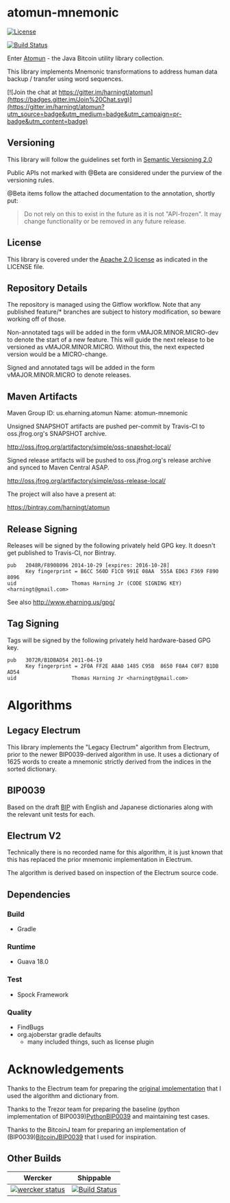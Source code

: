 # atomun-mnemonic

[![License](http://img.shields.io/badge/license-Apache_2-red.svg)][Apache2.0]

[![Build Status](https://travis-ci.org/harningt/atomun-mnemonic.svg?branch=develop)](https://travis-ci.org/harningt/atomun-mnemonic)

Enter [Atomun](https://github.com/harningt/atomun) - the Java Bitcoin utility library collection.

This library implements Mnemonic transformations to address human data
backup / transfer using word sequences.

[![Join the chat at https://gitter.im/harningt/atomun](https://badges.gitter.im/Join%20Chat.svg)](https://gitter.im/harningt/atomun?utm_source=badge&utm_medium=badge&utm_campaign=pr-badge&utm_content=badge)


## Versioning

This library will follow the guidelines set forth in [Semantic Versioning 2.0][SemVer2.0]

Public APIs not marked with @Beta are considered under the purview of the versioning rules.

@Beta items follow the attached documentation to the annotation, shortly put:

> Do not rely on this to exist in the future as it is not "API-frozen".
> It may change functionality or be removed in any future release.

## License

This library is covered under the [Apache 2.0 license][Apache2.0] as indicated in the LICENSE file.

## Repository Details

The repository is managed using the Gitflow workflow. Note that any published
feature/* branches are subject to history modification, so beware working
off of those.

Non-annotated tags will be added in the form vMAJOR.MINOR.MICRO-dev to denote the
start of a new feature. This will guide the next release to be versioned as
vMAJOR.MINOR.MICRO. Without this, the next expected version would be a MICRO-change.

Signed and annotated tags will be added in the form vMAJOR.MINOR.MICRO to denote
releases.

## Maven Artifacts

Maven Group ID: us.eharning.atomun
Name: atomun-mnemonic

Unsigned SNAPSHOT artifacts are pushed per-commit by Travis-CI to oss.jfrog.org's
SNAPSHOT archive.

<http://oss.jfrog.org/artifactory/simple/oss-snapshot-local/>

Signed release artifacts will be pushed to oss.jfrog.org's release archive and
synced to Maven Central ASAP.

<http://oss.jfrog.org/artifactory/simple/oss-release-local/>

The project will also have a present at:

<https://bintray.com/harningt/atomun>

## Release Signing

Releases will be signed by the following privately held GPG key. It doesn't
get published to Travis-CI, nor Bintray.

    pub   2048R/F8908096 2014-10-29 [expires: 2016-10-28]
          Key fingerprint = B6CC 560D F1C0 991E 08AA  555A ED63 F369 F890 8096
    uid                  Thomas Harning Jr (CODE SIGNING KEY) <harningt@gmail.com>

See also <http://www.eharning.us/gpg/>

## Tag Signing

Tags will be signed by the following privately held hardware-based GPG key.

    pub   3072R/B1DBAD54 2011-04-19
          Key fingerprint = 2F0A FF2E A8A0 1485 C95B  8650 F0A4 C0F7 B1DB AD54
    uid                  Thomas Harning Jr <harningt@gmail.com>

# Algorithms

## Legacy Electrum

This library implements the "Legacy Electrum" algorithm from Electrum, prior to
the newer BIP0039-derived algorithm in use. It uses a dictionary of 1625 words
to create a mnemonic strictly derived from the indices in the sorted dictionary.

## BIP0039

Based on the draft [BIP](BIP0039Spec) with English and Japanese dictionaries
along with the relevant unit tests for each.

## Electrum V2

Technically there is no recorded name for this algorithm, it is just known
that this has replaced the prior mnemonic implementation in Electrum.

The algorithm is derived based on inspection of the Electrum source code.

## Dependencies
### Build

 * Gradle

### Runtime

 * Guava 18.0

### Test

 * Spock Framework

### Quality

 * FindBugs
 * org.ajoberstar gradle defaults
    * many included things, such as license plugin

# Acknowledgements

Thanks to the Electrum team for preparing the [original implementation][LegacyElectrumImplementation]
that I used the algorithm and dictionary from.

Thanks to the Trezor team for preparing the baseline (python implementation of BIP0039)[PythonBIP0039]
and maintaining test cases.

Thanks to the BitcoinJ team for preparing an implementation of (BIP0039)[BitcoinJBIP0039]
that I used for inspiration.

## Other Builds

| Wercker | Shippable |
|---------|-----------|
| [![wercker status](https://app.wercker.com/status/258a1e486d24bacab7d80220616b4212/m "wercker status")](https://app.wercker.com/project/bykey/258a1e486d24bacab7d80220616b4212) | [![Build Status](https://api.shippable.com/projects/5445e7fcb904a4b21567c19b/badge?branchName=develop)](https://app.shippable.com/projects/5445e7fcb904a4b21567c19b/builds/latest) |

[Apache2.0]: http://www.apache.org/licenses/LICENSE-2.0
[SemVer2.0]: http://semver.org/spec/v2.0.0.html
[LegacyElectrumImplementation]: https://github.com/spesmilo/electrum/blob/4dcdcbc068d0d42ac7edc27c7d618b53cb6f706d/lib/old_mnemonic.py
[BIP0039Spec]: https://github.com/bitcoin/bips/blob/master/bip-0039.mediawiki
[PythonBIP0039]: https://github.com/trezor/python-mnemonic
[BitcoinJBIP0039]: https://code.google.com/p/bitcoinj/source/browse/core/src/main/java/com/google/bitcoin/crypto/MnemonicCode.java
